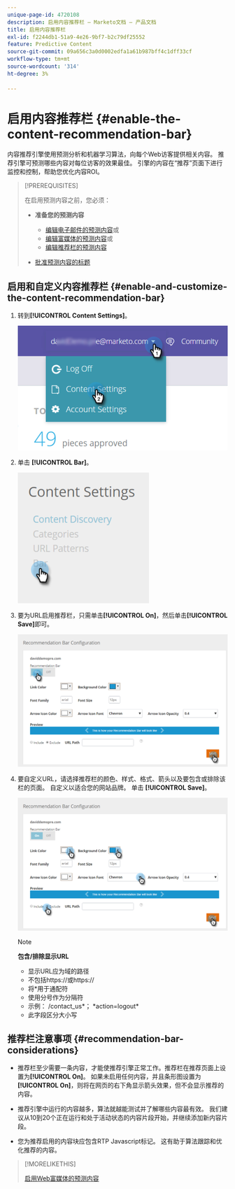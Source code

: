 ```yaml
---
unique-page-id: 4720108
description: 启用内容推荐栏 — Marketo文档 — 产品文档
title: 启用内容推荐栏
exl-id: f2244db1-51a9-4e26-9bf7-b2c79df25552
feature: Predictive Content
source-git-commit: 09a656c3a0d0002edfa1a61b987bff4c1dff33cf
workflow-type: tm+mt
source-wordcount: '314'
ht-degree: 3%

---
```


# 启用内容推荐栏 {#enable-the-content-recommendation-bar}

内容推荐引擎使用预测分析和机器学习算法，向每个Web访客提供相关内容。 推荐引擎可预测哪些内容对每位访客的效果最佳。 引擎的内容在“推荐”页面下进行监控和控制，帮助您优化内容ROI。

>[!PREREQUISITES]
>
>在启用预测内容之前，您必须：
>
>* **准备您的预测内容**
>
>   * [编辑电子邮件的预测内容](/help/marketo/product-docs/predictive-content/working-with-predictive-content/edit-predictive-content-for-emails.md)或
>   * [编辑富媒体的预测内容](/help/marketo/product-docs/predictive-content/working-with-predictive-content/edit-predictive-content-for-rich-media.md)或
>   * [编辑推荐栏的预测内容](/help/marketo/product-docs/predictive-content/working-with-predictive-content/edit-predictive-content-for-the-recommendation-bar.md)
>
>* [批准预测内容的标题](/help/marketo/product-docs/predictive-content/working-with-all-content/approve-a-title-for-predictive-content.md)

## 启用和自定义内容推荐栏 {#enable-and-customize-the-content-recommendation-bar}

1. 转到&#x200B;**[!UICONTROL Content Settings]**。

   ![](assets/settings-dropdown-hand.png)

1. 单击 **[!UICONTROL Bar]**。

   ![](assets/content-settings-bar-hand.png)

1. 要为URL启用推荐栏，只需单击&#x200B;**[!UICONTROL On]**，然后单击&#x200B;**[!UICONTROL Save]**&#x200B;即可。

   ![](assets/bar-enable.png)

1. 要自定义URL，请选择推荐栏的颜色、样式、格式、箭头以及要包含或排除该栏的页面。 自定义以适合您的网站品牌。 单击 **[!UICONTROL Save]**。

   ![](assets/bar-customize-details-hands.png)

   >[!NOTE]
   >
   >**包含/排除显示URL**
   >
   >* 显示URL应为域的路径
   >* 不包括https://或https://
   >* 将&#42;用于通配符
   >* 使用分号作为分隔符
   >* 示例： /contact_us&#42;； &#42;action=logout&#42;
   >* 此字段区分大小写

## 推荐栏注意事项 {#recommendation-bar-considerations}

* 推荐栏至少需要一条内容，才能使推荐引擎正常工作。推荐栏在推荐页面上设置为&#x200B;**[!UICONTROL On]**。 如果未启用任何内容，并且条形图设置为&#x200B;**[!UICONTROL On]**，则将在网页的右下角显示箭头效果，但不会显示推荐的内容。

* 推荐引擎中运行的内容越多，算法就越能测试并了解哪些内容最有效。 我们建议从10到20个正在运行和处于活动状态的内容片段开始，并继续添加新内容片段。
* 您为推荐启用的内容块应包含RTP Javascript标记。 这有助于算法跟踪和优化推荐的内容。

>[!MORELIKETHIS]
>
>[启用Web富媒体的预测内容](/help/marketo/product-docs/predictive-content/enabling-predictive-content/enable-predictive-content-for-web-rich-media.md)
